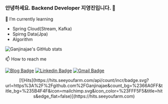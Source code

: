 ### 안녕하세요. Backend Developer 지영진입니다. 👋


🌱 I’m currently learning
* Spring Cloud(Stream, Kafka)
* Spirng Data(Jpa)
* Algorithm


![Ganjinajae's GitHub stats](https://github-readme-stats.vercel.app/api?username=Ganjinajae&show_icons=true&theme=dracula)


📫 How to reach me


  [![Blog Badge](https://img.shields.io/badge/-Tech%20blog-black?style=flat-square&logo=dev-dot-to&link=https://ganjidev.tistory.com/)](https://ganjidev.tistory.com/)
  [![Linkedin Badge](https://img.shields.io/badge/-LinkedIn-blue?style=flat-square&logo=Linkedin&logoColor=white&link=https://www.linkedin.com/in/%EC%98%81%EC%A7%84-%EC%A7%80-237442164/)](https://www.linkedin.com/in/%EC%98%81%EC%A7%84-%EC%A7%80-237442164/)
  [![Gmail Badge](https://img.shields.io/badge/Gmail-d14836?style=flat-square&logo=Gmail&logoColor=white&link=mailto:wldudwls12@gmail.com)](mailto:wldudwls12@gmail.com)

<p align="center">
[![Hits](https://hits.seeyoufarm.com/api/count/incr/badge.svg?url=https%3A%2F%2Fgithub.com%2FGanjinajae&count_bg=%2366A0FF&title_bg=%235B4F4F&icon=mailchimp.svg&icon_color=%23FFF5F5&title=hits&edge_flat=false)](https://hits.seeyoufarm.com)
</p>


<!--
**Ganjinajae/Ganjinajae** is a ✨ _special_ ✨ repository because its `README.md` (this file) appears on your GitHub profile.

Here are some ideas to get you started:

- 🔭 I’m currently working on ...
- 🌱 I’m currently learning ...
- 👯 I’m looking to collaborate on ...
- 🤔 I’m looking for help with ...
- 💬 Ask me about ...
- 📫 How to reach me: ...
- 😄 Pronouns: ...
- ⚡ Fun fact: ...
-->
